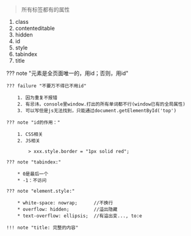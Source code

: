 
> 所有标签都有的属性

1. class
2. contenteditable
3. hidden
4. id
5. style
6. tabindex
7. title

??? note "元素是全页面唯一的，用id；否则，用id"

    ??? failure "不要万不得已不用id"

        1. 因为重复不报错
        2. 有忌讳，console里window.打出的所有单词都不行(window已有的全局属性)   
        3. 可以写但是js无法找到，只能通过document.getElementById('top')  

    ??? note "id的作用："

        1. CSS相关
        2. JS相关
            
            > xxx.style.border = "1px solid red";

    ??? note "tabindex:"

        * 0是最后一个
        * -1：不访问

    ??? note "element.style:"

        * white-space: nowrap;      //不换行  
        * overflow: hidden;         //溢出隐藏  
	    * text-overflow: ellipsis;  //有溢出变..., to:e

    !!! note "title: 完整的内容"